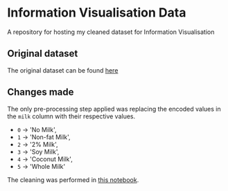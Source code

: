 # Information Visualisation Data

A repository for hosting my cleaned dataset for Information Visualisation

## Original dataset

The original dataset can be found [here](https://github.com/rfordatascience/tidytuesday/blob/master/data/2021/2021-12-21/readme.md)

## Changes made

The only pre-processing step applied was replacing the encoded values in the `milk` column with their respective values.

- `0` $\rightarrow$ 'No Milk',
- `1` $\rightarrow$ 'Non-fat Milk',
- `2` $\rightarrow$ '2% Milk',
- `3` $\rightarrow$ 'Soy Milk',
- `4` $\rightarrow$ 'Coconut Milk',
- `5` $\rightarrow$ 'Whole Milk'

The cleaning was performed in [this notebook](book.ipynb).
